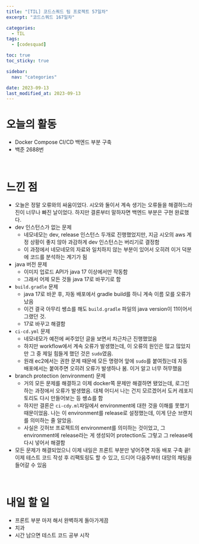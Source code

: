 ```yaml
---
title: "[TIL] 코드스쿼드 팀 프로젝트 57일차"
excerpt: "코드스쿼드 167일차"

categories:
  - TIL
tags:
  - [codesquad]

toc: true
toc_sticky: true

sidebar:
  nav: "categories"

date: 2023-09-13
last_modified_at: 2023-09-13
---
```


# 오늘의 활동

- Docker Compose CI/CD 백엔드 부분 구축
- 백준 2688번

<br>

# 느낀 점

- 오늘은 정말 오류와의 싸움이었다. 시오와 둘이서 계속 생기는 오류들을 해결하느라 진이 너무나 빠진 날이었다. 하지만 결론부터 말하자면 백엔드 부분은 구현 완료했다.
- dev 인스턴스가 없는 문제
    - 네모네모는 dev, release 인스턴스 두개로 진행했었지만, 지금 시오의 aws 계정 상황이 좋지 않아 과감하게 dev 인스턴스는 버리기로 결정함
    - 이 과정에서 네모네모의 자료와 일치하지 않는 부분이 있어서 오히려 이거 덕분에 코드를 분석하는 계기가 됨
- java 버전 문제
    - 이미지 업로드 API가 java 17 이상에서만 작동함
    - 그래서 어제 모든 것들 java 17로 바꾸기로 함
- `build.gradle` 문제
    - java 17로 바꾼 후, 자동 배포에서 gradle build를 하니 계속 이름 모를 오류가 났음
    - 이건 결국 아무리 쌩쇼를 해도 `build.gradle` 파일의 java version이 11이어서 그랬던 것.
    - 17로 바꾸고 해결함
- `ci-cd.yml` 문제
    - 네모네모가 예전에 써주었던 글을 보면서 차근차근 진행했었음
    - 하지만 workflow에서 계속 오류가 발생했는데, 이 오류의 원인은 많고 많았지만 그 중 제일 힘들게 했던 것은 `sudo`였음.
    - 원래 ec2에서는 권한 문제 때문에 모든 명령어 앞에 `sudo`를 붙여줬는데 자동 배포에서는 붙여주면 오히려 오류가 발생하나 봄. 이거 알고 너무 허무했음
- branch protection (environment) 문제
    - 거의 모든 문제를 해결하고 이제 docker쪽 문제만 해결하면 됐었는데, 로그인하는 과정에서 오류가 발생했음. 대체 어디서 나는 건지 모르겠어서 도커 레포지토리도 다시 만들어보는 등 쌩쇼를 함
    - 하지만 결론은 `ci-cdy.ml`파일에서 environment에 대한 것을 이해를 못했기 때문이었음. 나는 이 environment를 release로 설정했는데, 이게 단순 브랜치를 의미하는 줄 알았음.
    - 사실은 깃허브 프로젝트의 environment를 의미하는 것이었고, 그 environment에 release라는 게 생성되어 protection도 그렇고 그 release에 다시 넣어서 해결함
- 모든 문제가 해결되었으니 이제 내일은 프론트 부분만 넣어주면 자동 배포 구축 끝! 이제 테스트 코드 작성 후 리팩토링도 할 수 있고, 드디어 다음주부터 대망의 채팅을 들어갈 수 있음

<br>

# 내일 할 일

- 프론트 부분 마저 해서 완벽하게 돌아가게끔
- 치과
- 시간 남으면 테스트 코드 공부 시작
